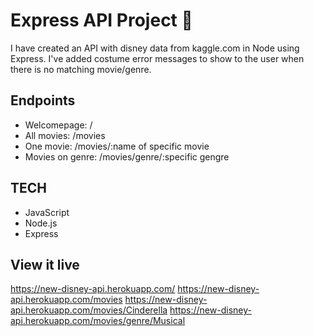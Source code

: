 # Express API Project 🚆

I have created an API with disney data from kaggle.com in Node using Express.
I've added costume error messages to show to the user when there is no matching movie/genre. 

## Endpoints 
- Welcomepage: / 
- All movies: /movies
- One movie: /movies/:name of specific movie 
- Movies on genre: /movies/genre/:specific gengre


## TECH
- JavaScript
- Node.js
- Express


## View it live
https://new-disney-api.herokuapp.com/
https://new-disney-api.herokuapp.com/movies
https://new-disney-api.herokuapp.com/movies/Cinderella
https://new-disney-api.herokuapp.com/movies/genre/Musical

